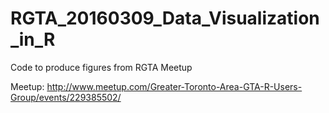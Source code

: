# RGTA_20160309_Data_Visualization_in_R
Code to produce figures from RGTA Meetup

Meetup: http://www.meetup.com/Greater-Toronto-Area-GTA-R-Users-Group/events/229385502/
